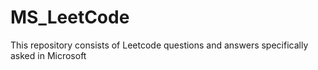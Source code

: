 # MS_LeetCode
This repository consists of Leetcode questions and answers specifically asked in Microsoft
